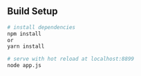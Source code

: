 >

## Build Setup

``` bash
# install dependencies
npm install
or 
yarn install 

# serve with hot reload at localhost:8899
node app.js
